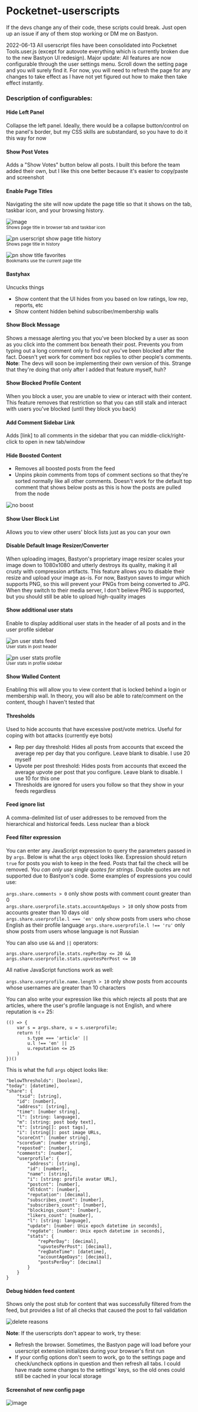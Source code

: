 # Pocketnet-userscripts
If the devs change any of their code, these scripts could break. Just open up an issue if any of them stop working or DM me on Bastyon.

2022-06-13
All userscript files have been consolidated into Pocketnet Tools.user.js (except for autovote everything which is currently broken due to the new Bastyon UI redesign). Major update: All features are now configurable through the user settings menu. Scroll down the setting page and you will surely find it. For now, you will need to refresh the page for any changes to take effect as I have not yet figured out how to make then take effect instantly.

### Description of configurables:

#### Hide Left Panel
Collapse the left panel. Ideally, there would be a collapse button/control on the panel's border, but my CSS skills are substandard, so you have to do it this way for now
#### Show Post Votes 
Adds a "Show Votes" button below all posts. I built this before the team added their own, but I like this one better because it's easier to copy/paste and screenshot
#### Enable Page Titles
Navigating the site will now update the page title so that it shows on the tab, taskbar icon, and your browsing history.

![image](https://user-images.githubusercontent.com/89675012/175362178-eaa44220-7038-420d-8b84-f2283c4c71e4.png)  
<sup>Shows page title in browser tab and taskbar icon</sup>

![pn userscript show page title history](https://user-images.githubusercontent.com/89675012/175362212-d9d8104f-e594-49de-9e23-66e780f8df67.PNG)  
<sup>Shows page title in history</sup>

![pn show title favorites](https://user-images.githubusercontent.com/89675012/175777570-ef99ed10-7d26-4953-9b19-50b3314b2a62.png)  
<sup>Bookmarks use the current page title</sup>

#### Bastyhax
Uncucks things
  - Show content that the UI hides from you based on low ratings, low rep, reports, etc
  - Show content hidden behind subscriber/membership walls
#### Show Block Message 
Shows a message alerting you that you've been blocked by a user as soon as you click into the comment box beneath their post. Prevents you from typing out a long comment only to find out you've been blocked after the fact. Doesn't yet work for comment box replies to other people's comments. **Note**: The devs will soon be implementing their own version of this. Strange that they're doing that only after I added that feature myself, huh?
#### Show Blocked Profile Content
When you block a user, you are unable to view or interact with their content. This feature removes that restriction so that you can still stalk and interact with users you've blocked (until they block you back)
#### Add Comment Sidebar Link
Adds [link] to all comments in the sidebar that you can middle-click/right-click to open in new tab/window
#### Hide Boosted Content
  - Removes all boosted posts from the feed
  - Unpins pkoin comments from tops of comment sections so that they're sorted normally like all other comments. Doesn't work for the default top comment that shows below posts as this is how the posts are pulled from the node

![no boost](https://user-images.githubusercontent.com/89675012/177214035-1a743547-ef84-4f07-99ab-6b146eab553e.png)

#### Show User Block List
Allows you to view other users' block lists just as you can your own
#### Disable Default Image Resizer/Converter
When uploading images, Bastyon's proprietary image resizer scales your image down to 1080x1080 and utterly destroys its quality, making it all crusty with compression artifacts. This feature allows you to disable their resize and upload your image as-is. For now, Bastyon saves to imgur which supports PNG, so this will prevent your PNGs from being converted to JPG. When they switch to their media server, I don't believe PNG is supported, but you should still be able to upload high-quality images
#### Show additional user stats
Enable to display additional user stats in the header of all posts and  in the user profile sidebar

![pn user stats feed](https://user-images.githubusercontent.com/89675012/177215012-fc8a8199-b5e9-45cf-b822-46b3c273f071.PNG)  
<sup>User stats in post header</sup>

![pn user stats profile](https://user-images.githubusercontent.com/89675012/177215013-fd8bcf1a-8f7e-4789-9c0e-8da976b1c03e.PNG)  
<sup>User stats in profile sidebar</sup>

#### Show Walled Content
Enabling this will allow you to view content that is locked behind a login or membership wall. In theory, you will also be able to rate/comment on the content, though I haven't tested that
#### Thresholds 
Used to hide accounts that have excessive post/vote metrics. Useful for coping with bot attacks (currently eye bots)
  - Rep per day threshold: Hides all posts from accounts that exceed the average rep per day that you configure. Leave blank to disable. I use 20 myself
  - Upvote per post threshold: Hides posts from accounts that exceed the average upvote per post that you configure. Leave blank to disable. I use 10 for this one
  - Thresholds are ignored for users you follow so that they show in your feeds regardless
#### Feed ignore list
A comma-delimited list of user addresses to be removed from the hierarchical and historical feeds. Less nuclear than a block
#### Feed filter expression
You can enter any JavaScript expression to query the parameters passed in by `args`. Below is what the `args` object looks like. Expression should return `true` for posts you wish to keep in the feed. Posts that fail the check will be removed. _You can only use single quotes for strings_. Double quotes are not supported due to Bastyon's code. Some examples of expressions you could use:

`args.share.comments > 0` only show posts with comment count greater than 0  
`args.share.userprofile.stats.accountAgeDays > 10` only show posts from accounts greater than 10 days old  
`args.share.userprofile.l === 'en'` only show posts from users who chose English as their profile language
`args.share.userprofile.l !== 'ru'` only show posts from users whose language is not Russian

You can also use `&&` and `||` operators:

`args.share.userprofile.stats.repPerDay <= 20 && args.share.userprofile.stats.upvotesPerPost <= 10`

All native JavaScript functions work as well:

`args.share.userprofile.name.length > 10` only show posts from accounts whose usernames are greater than 10 characters

You can also write your expression like this which rejects all posts that are articles, where the user's profile language is not English, and where reputation is <= 25:

```
(() => {
	var s = args.share, u = s.userprofile;
	return !(
		s.type === 'article' ||
		u.l !== 'en' ||
		u.reputation <= 25
	)
})()
```

This is what the full `args` object looks like:

```
"belowThresholds": [boolean],
"today": [datetime],
"share": {
	"txid": [string],
	"id": [number],
	"address": [string],
	"time": [number string],
	"l": [string: language],
	"m": [string: post body text],
	"t": [string[]: post tags],
	"i": [string[]: post image URLs,
	"scoreCnt": [number string],
	"scoreSum": [number string],
	"reposted": [number],
	"comments": [number],
	"userprofile": {
		"address": [string],
		"id": [number],
		"name": [string],
		"i": [string: profile avatar URL],
		"postcnt": [number],
		"dltdcnt": [number],
		"reputation": [decimal],
		"subscribes_count": [number],
		"subscribers_count": [number],
		"blockings_count": [number],
		"likers_count": [number],
		"l": [string: language],
		"update": [number: Unix epoch datetime in seconds],
		"regdate": [number: Unix epoch datetime in seconds],
		"stats": {
			"repPerDay": [decimal],
			"upvotesPerPost": [decimal],
			"regDateTime": [datetime],
			"accountAgeDays": [decimal],
			"postsPerDay": [decimal]
		}
	}
}
```
#### Debug hidden feed content
Shows only the post stub for content that was successfully filtered from the feed, but provides a list of all checks that caused the post to fail validation

![delete reasons](https://user-images.githubusercontent.com/89675012/175860649-7838253a-ccd1-400c-9205-d4489a25a849.png)

**Note**: If the userscripts don't appear to work, try these:

- Refresh the browser. Sometimes, the Bastyon page will load before your userscript extension initializes during your browser's first run
- If your config options don't seem to work, go to the settings page and check/uncheck options in question and then refresh all tabs. I could have made some changes to the settings' keys, so the old ones could still be cached in your local storage

#### Screenshot of new config page

![image](https://github.com/dorkerdev/Pocketnet-userscripts/blob/main/Pocketnet%20Tools%20settings%20screenshot.PNG)
